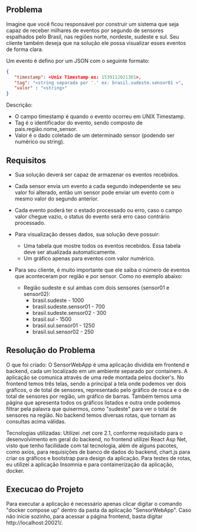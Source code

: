 ## Problema

Imagine que você ficou responsável por construir um sistema que seja capaz de receber milhares de eventos por segundo de sensores espalhados pelo Brasil, nas regiões norte, nordeste, sudeste e sul. Seu cliente também deseja que na solução ele possa visualizar esses eventos de forma clara.

Um evento é defino por um JSON com o seguinte formato:

```json
{
   "timestamp": <Unix Timestamp ex: 1539112021301>,
   "tag": "<string separada por '.' ex: brasil.sudeste.sensor01 >",
   "valor" : "<string>"
}
```

Descrição:
 * O campo timestamp é quando o evento ocorreu em UNIX Timestamp.
 * Tag é o identificador do evento, sendo composto de pais.região.nome_sensor.
 * Valor é o dado coletado de um determinado sensor (podendo ser numérico ou string).

## Requisitos

* Sua solução deverá ser capaz de armazenar os eventos recebidos.

* Cada sensor envia um evento a cada segundo independente se seu valor foi alterado, então um sensor pode enviar um evento com o mesmo valor do segundo anterior.

* Cada evento poderá ter o estado processado ou erro, caso o campo valor chegue vazio, o status do evento será erro caso contrário processado.

* Para visualização desses dados, sua solução deve possuir:
    * Uma tabela que mostre todos os eventos recebidos. Essa tabela deve ser atualizada automaticamente.
    * Um gráfico apenas para eventos com valor numérico.

* Para seu cliente, é muito importante que ele saiba o número de eventos que aconteceram por região e por sensor. Como no exemplo abaixo:
    * Região sudeste e sul ambas com dois sensores (sensor01 e sensor02):
        * brasil.sudeste - 1000
        * brasil.sudeste.sensor01 - 700
        * brasil.sudeste.sensor02 - 300
        * brasil.sul - 1500
        * brasil.sul.sensor01 - 1250
        * brasil.sul.sensor02 - 250    

## Resolução do Problema

O que foi criado:
O SensorWebApp é uma aplicação dividida em frontend e backend, cada um localizado em um ambiente separado por containers.
A aplicação se comunica através de uma rede montada pelos docker's.
No frontend temos três telas, sendo a principal a tela onde podemos ver dois gráficos, o de total de sensores, representado pelo gráfico de rosca e o de total de sensores por região, um gráfico de barras.
Também temos uma página que apresenta todos os gráficos listados e outra onde podemos filtrar pela palavra que quisermos, como "sudeste" para ver o total de sensores na região.
No backend temos diversas rotas, que tornam as consultas acima válidas.

Tecnologias utilizadas:
Utilizei .net core 2.1, conforme requisitado para o desenvolvimento em geral do backend, no frontend utilizei React Asp Net, visto que tenho facilidade com tal tecnologia, além de alguns pacotes, como axios, para requisições de banco de dados do backend, chart.js para criar os gráficos e bootstrap para design da aplicação.
Para testes de rotas, eu utilizei a aplicação Insomnia  e para containerização da aplicação, docker.

## Execucao do Projeto

Para executar a aplicação é necessário apenas clicar digitar o comando "docker compose up" dentro da pasta da aplicação "SensorWebApp".
Caso não inicie sozinho, para acessar a página frontend, basta digitar http://localhost:20021/.
